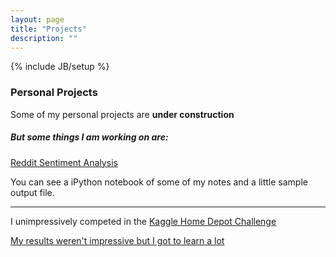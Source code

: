 ```yaml
---
layout: page
title: "Projects"
description: ""
---
```

{% include JB/setup %}


### Personal Projects

Some of my personal projects are **under construction**

##### But some things I am working on are:

[Reddit Sentiment Analysis](http://github.com/nathanchiu34/Reddit-Sentiment)

You can see a iPython notebook of some of my notes and a little sample output file.	

***

I unimpressively competed in the [Kaggle Home Depot Challenge](https://www.kaggle.com/c/home-depot-product-search-relevance)

[My results weren't impressive but I got to learn a lot](https://github.com/nathanchiu34/Kaggle-Home-Depot)
